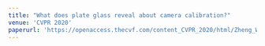 ```yaml
---
title: "What does plate glass reveal about camera calibration?"
venue: 'CVPR 2020'
paperurl: 'https://openaccess.thecvf.com/content_CVPR_2020/html/Zheng_What_Does_Plate_Glass_Reveal_About_Camera_Calibration_CVPR_2020_paper.html'
---
```

